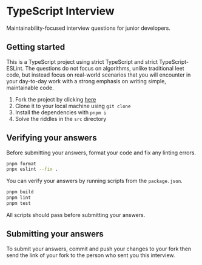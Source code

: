 # TypeScript Interview

Maintainability-focused interview questions for junior developers.

## Getting started

This is a TypeScript project using strict TypeScript and strict TypeScript-ESLint. The questions do not focus on algorithms, unlike traditional leet code, but instead focus on real-world scenarios that you will encounter in your day-to-day work with a strong emphasis on writing simple, maintainable code.

1. Fork the project by clicking [here](https://github.com/NatoBoram/interview-typescript/fork)
2. Clone it to your local machine using `git clone`
3. Install the dependencies with `pnpm i`
4. Solve the riddles in the `src` directory

## Verifying your answers

Before submitting your answers, format your code and fix any linting errors.

```sh
pnpm format
pnpx eslint --fix .
```

You can verify your answers by running scripts from the `package.json`.

```sh
pnpm build
pnpm lint
pnpm test
```

All scripts should pass before submitting your answers.

## Submitting your answers

To submit your answers, commit and push your changes to your fork then send the link of your fork to the person who sent you this interview.
